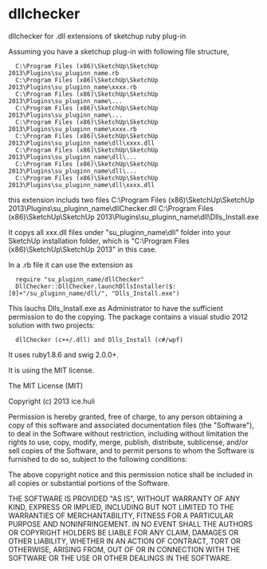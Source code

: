 dllchecker
==========

dllchecker for .dll extensions of sketchup ruby plug-in

Assuming you have a sketchup plug-in with following file structure,

      C:\Program Files (x86)\SketchUp\SketchUp 2013\Plugins\su_pluginn_name.rb
      C:\Program Files (x86)\SketchUp\SketchUp 2013\Plugins\su_pluginn_name\xxxx.rb
      C:\Program Files (x86)\SketchUp\SketchUp 2013\Plugins\su_pluginn_name\...
      C:\Program Files (x86)\SketchUp\SketchUp 2013\Plugins\su_pluginn_name\...
      C:\Program Files (x86)\SketchUp\SketchUp 2013\Plugins\su_pluginn_name\xxxx.rb
      C:\Program Files (x86)\SketchUp\SketchUp 2013\Plugins\su_pluginn_name\dll\xxxx.dll
      C:\Program Files (x86)\SketchUp\SketchUp 2013\Plugins\su_pluginn_name\dll\...
      C:\Program Files (x86)\SketchUp\SketchUp 2013\Plugins\su_pluginn_name\dll\...
      C:\Program Files (x86)\SketchUp\SketchUp 2013\Plugins\su_pluginn_name\dll\xxxx.dll

this extension includs two files
C:\Program Files (x86)\SketchUp\SketchUp 2013\Plugins\su_pluginn_name\dllChecker.dll
C:\Program Files (x86)\SketchUp\SketchUp 2013\Plugins\su_pluginn_name\dll\Dlls_Install.exe

It copys all xxx.dll files under "su_pluginn_name\dll" folder into your SketchUp installation folder, 
which is "C:\Program Files (x86)\SketchUp\SketchUp 2013" in this case.

In a .rb file it can use the extension as 

      require "su_pluginn_name/dllChecker"
      DllChecker::DllChecker.launchDllsInstaller($:[0]+"/su_pluginn_name/dll/", "Dlls_Install.exe")

This lauchs Dlls_Install.exe as Administrator to have the sufficient permission to do the copying.
The package contains a visual studio 2012 solution with two projects: 

      dllChecker (c++/.dll) and Dlls_Install (c#/wpf)

It uses ruby1.8.6 and swig 2.0.0+.

It is using the MIT license. 

The MIT License (MIT)

Copyright (c) 2013 ice.huli

Permission is hereby granted, free of charge, to any person obtaining a copy
of this software and associated documentation files (the "Software"), to deal
in the Software without restriction, including without limitation the rights
to use, copy, modify, merge, publish, distribute, sublicense, and/or sell
copies of the Software, and to permit persons to whom the Software is
furnished to do so, subject to the following conditions:

The above copyright notice and this permission notice shall be included in
all copies or substantial portions of the Software.

THE SOFTWARE IS PROVIDED "AS IS", WITHOUT WARRANTY OF ANY KIND, EXPRESS OR
IMPLIED, INCLUDING BUT NOT LIMITED TO THE WARRANTIES OF MERCHANTABILITY,
FITNESS FOR A PARTICULAR PURPOSE AND NONINFRINGEMENT. IN NO EVENT SHALL THE
AUTHORS OR COPYRIGHT HOLDERS BE LIABLE FOR ANY CLAIM, DAMAGES OR OTHER
LIABILITY, WHETHER IN AN ACTION OF CONTRACT, TORT OR OTHERWISE, ARISING FROM,
OUT OF OR IN CONNECTION WITH THE SOFTWARE OR THE USE OR OTHER DEALINGS IN
THE SOFTWARE.

